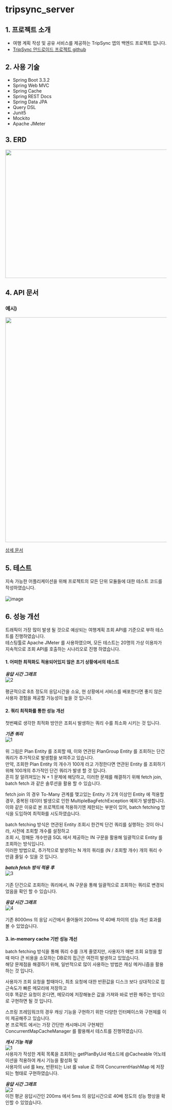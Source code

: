 # tripsync_server

## 1. 프로젝트 소개

- 여행 계획 작성 및 공유 서비스를 제공하는 TripSync 앱의 백엔드 프로젝트 입니다. <br>
- [TripSync 안드로이드 프로젝트 github](https://github.com/NBCAndroid15/TripSync)

## 2. 사용 기술

- Spring Boot 3.3.2
- Spring Web MVC
- Spring Cache
- Spring REST Docs
- Spring Data JPA
- Query DSL
- Junit5
- Mockito
- Apache JMeter

## 3. ERD

<img src="https://github.com/kt2790/tripsync_server/assets/138543028/81d23fd9-9c43-4ac2-b513-012f6f299256" width="600" height="400" />

## 4. API 문서

### **예시)**<br>
<img src="https://github.com/kt2790/tripsync_server/assets/138543028/f93220ca-d0fe-42c9-9643-8cd68fffd0d0" width="700" height="700" />

[상세 문서](https://kt2790.github.io/tripsync_api/)

## 5. 테스트

지속 가능한 어플리케이션을 위해 프로젝트의 모든 단위 모듈들에 대한 테스트 코드를 작성하였습니다. <br> <br>
![image](https://github.com/kt2790/tripsync_server/assets/138543028/d8307589-c863-4c06-8cff-7bb866bba2aa)

## 6. 성능 개선

트래픽이 가장 많이 발생 될 것으로 예상되는 여행계획 조회 API를 기준으로 부하 테스트를 진행하였습니다. <br> 
테스팅툴로 Apache JMeter 를 사용하였으며, 모든 테스트는 20명의 가상 이용자가 지속적으로 조회 API를 호출하는 시나리오로 진행 하였습니다.

#### 1. 어떠한 최적화도 적용되어있지 않은 초기 상황에서의 테스트

***응답 시간 그래프***
<br>
![2](https://github.com/kt2790/tripsync_server/assets/138543028/7be6b8fe-4f62-48b2-aabc-8eedd3e4256e)
<br>
<br>
평균적으로 8초 정도의 응답시간을 소요, 현 상황에서 서비스를 배포한다면 좋지 않은 사용자 경험을 제공할 가능성이 높을 것 입니다.

#### 2. 쿼리 최적화를 통한 성능 개선

첫번째로 생각한 최적화 방안은 조회시 발생하는 쿼리 수를 최소화 시키는 것 입니다.

***기존 쿼리***
<br>
![1](https://github.com/kt2790/tripsync_server/assets/138543028/5b1c9029-d7bd-4dae-b121-d46777b09f0e)
<br> <br>
위 그림은 Plan Entity 를 조회할 때, 이와 연관된 PlanGroup Entity 를 조회하는 단건 쿼리가 추가적으로 발생함을 보여주고 있습니다. <br>
만약, 조회한 Plan Entity 의 개수가 100개 라고 가정한다면 연관된 Entity 를 조회하기 위해 100개의 추가적인 단건 쿼리가 발생 할 것 입니다. <br>
흔히 잘 알려져있는 N + 1 문제에 해당하고, 이러한 문제를 해결하기 위해 fetch join, batch fetch 과 같은 솔루션을 활용 할 수 있습니다. <br>

fetch join 의 경우 To-Many 관계를 맺고있는 Entity 가 2개 이상인 Entity 에 적용할 경우, 중복된 데이터 발생으로 인한 MultipleBagFetchException 예외가 발생합니다. 이와 같은 이유로 본 프로젝트에 적용하기엔 제한되는 부분이 있어, batch fetching 방식을 도입하여 최적화를 시도하였습니다. <br>

batch fetching 방식은 연관된 Entity 조회시 한건씩 단건 쿼리를 실행하는 것이 아니라, 사전에 조회할 개수를 설정하고 <br>
조회 시, 정해둔 개수만큼 SQL 에서 제공하는 IN 구문을 활용해 일괄적으로 Entity 를 조회하는 방식입니다. <br>
이러한 방법으로, 추가적으로 발생하는 N 개의 쿼리를 (N / 조회할 개수) 개의 쿼리 수 만큼 줄일 수 있을 것 입니다.

***batch fetch 방식 적용 후***
<br>
![3](https://github.com/kt2790/tripsync_server/assets/138543028/9e485d02-4c15-49a0-a0be-c20c853de694)
<br> <br>
기존 단건으로 조회하는 쿼리에서, IN 구문을 통해 일괄적으로 조회하는 쿼리로 변경되었음을 확인 할 수 있습니다.

***응답 시간 그래프***
<br>
![4](https://github.com/kt2790/tripsync_server/assets/138543028/7a009125-473a-42cd-b4dc-6e1809462e8e)
<br> <br>
기존 8000ms 의 응답 시간에서 줄어들어 200ms 약 40배 차이의 성능 개선 효과를 볼 수 있었습니다.

#### 3. in-memory cache 기반 성능 개선

batch fetching 방식을 통해 쿼리 수를 크게 줄였지만, 사용자가 매번 조회 요청을 할 때 마다 큰 비용을 소모하는 DB로의 접근은 여전히 발생하고 있었습니다. <br>
해당 문제점을 해결하기 위해, 일반적으로 많이 사용하는 방법은 캐싱 메커니즘을 활용 하는 것 입니다.

사용자가 조회 요청을 할때마다, 최초 요청에 대한 반환값을 디스크 보다 상대적으로 접근속도가 빠른 메모리에 저장하고 <br>
이후 똑같은 요청이 온다면, 메모리에 저장해놓은 값을 가져와 바로 반환 해주는 방식으로 구현하면 될 것 입니다.

스프링 프레임워크의 경우 캐싱 기능을 구현하기 위한 다양한 인터페이스와 구현체를 이미 제공해주고 있습니다. <br>
본 프로젝트 에서는 가장 간단한 캐시매니저 구현체인 ConcurrentMapCacheManager 를 활용해서 테스트를 진행하였습니다.

***캐시 기능 적용***
<br>
![1](https://github.com/kt2790/tripsync_server/assets/138543028/01d2c59a-5dab-45c8-b66e-af92537d9297)
<br>
사용자가 작성한 계획 목록을 조회하는 getPlanByUid 메소드에 @Cacheable 어노테이션을 적용하여 캐시 기능을 활성화 및 <br>
사용자의 uid 를 key, 반환되는 List<PlanDTO> 를 value 로 하여 ConcurrentHashMap 에 저장되는 형태로 구현하였습니다.

***응답 시간 그래프***
<br>
![2](https://github.com/kt2790/tripsync_server/assets/138543028/6095129a-a7e3-414e-8a62-8f7f285261b3)
<br>
이전 평균 응답시간인 200ms 에서 5ms 의 응답시간으로 40배 정도의 성능 향상을 확인할 수 있었습니다.



















